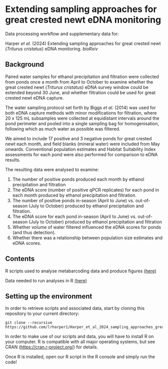 # Extending sampling approaches for great crested newt eDNA monitoring

Data processing workflow and supplementary data for:

Harper *et al.* (2024) Extending sampling approaches for great crested newt (*Triturus cristatus*) eDNA monitoring. *bioRxiv*


## Background

Paired water samples for ethanol precipitation and filtration were collected from ponds once a month from April to October to examine whether the great crested newt (*Triturus cristatus*) eDNA survey window could be extended beyond 30 June, and whether filtration could be used for great crested newt eDNA capture. 

The water sampling protocol set forth by Biggs *et al.* (2014) was used for both eDNA capture methods with minor modifications for filtration, where 20 x 125 mL subsamples were collected at equidistant intervals around the pond perimeter and pooled into a single sampling bag for homogenisation, following which as much water as possible was filtered. 

We aimed to include 17 positive and 3 negative ponds for great crested newt each month, and field blanks (mineral water) were included from May onwards. Conventional population estimates and Habitat Suitability Index assessments for each pond were also performed for comparison to eDNA results. 

The resulting data were analysed to examine:

1. The number of positive ponds produced each month by ethanol precipitation and filtration
2. The eDNA score (number of positive qPCR replicates) for each pond in each month produced by ethanol precipitation and filtration.
3. The number of positive ponds in-season (April to June) vs. out-of-season (July to October) produced by ethanol precipitation and filtration.
4. The eDNA score for each pond in-season (April to June) vs. out-of-season (July to October) produced by ethanol precipitation and filtration
5. Whether volume of water filtered influenced the eDNA scores for ponds (and thus detection).
6. Whether there was a relationship between population size estimates and eDNA scores.


## Contents

R scripts used to analyse metabarcoding data and produce figures [(here)](https://github.com/lrharper1/Harper_et_al_2024_sampling_approaches_great_crested_newt/tree/master/R_scripts)

Data needed to run analyses in R [(here)](https://github.com/lrharper1/Harper_et_al_2024_sampling_approaches_great_crested_newt/tree/master/Data/)


## Setting up the environment

In order to retrieve scripts and associated data, start by cloning this repository to your current directory:

```
git clone --recursive https://github.com/lrharper1/Harper_et_al_2024_sampling_approaches_great_crested_newt.git
```

In order to make use of our scripts and data, you will have to install R on your computer. R is compatible with all major operating systems, but see CRAN (https://cran.r-project.org/) for details.

Once R is installed, open our R script in the R console and simply run the code!
